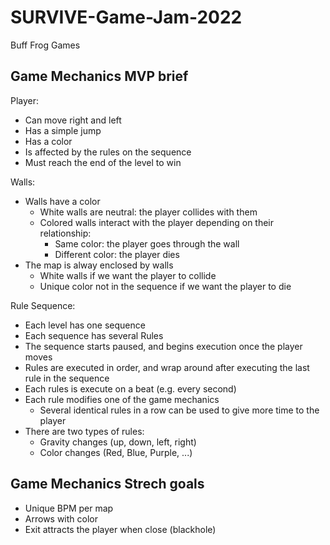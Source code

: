 # SURVIVE-Game-Jam-2022
Buff Frog Games

## Game Mechanics MVP brief
Player:  
   * Can move right and left
   * Has a simple jump
   * Has a color
   * Is affected by the rules on the sequence
   * Must reach the end of the level to win

Walls:
   * Walls have a color
      - White walls are neutral: the player collides with them
      - Colored walls interact with the player depending on their relationship:
         + Same color: the player goes through the wall
         + Different color: the player dies
   * The map is alway enclosed by walls
      - White walls if we want the player to collide
      - Unique color not in the sequence if we want the player to die

Rule Sequence:
   * Each level has one sequence
   * Each sequence has several Rules
   * The sequence starts paused, and begins execution once the player moves
   * Rules are executed in order, and wrap around after executing the last rule in the sequence
   * Each rules is execute on a beat (e.g. every second)
   * Each rule modifies one of the game mechanics
      - Several identical rules in a row can be used to give more time to the player
   * There are two types of rules:
      - Gravity changes (up, down, left, right)
      - Color changes (Red, Blue, Purple, ...)

## Game Mechanics Strech goals
* Unique BPM per map
* Arrows with color
* Exit attracts the player when close (blackhole)
